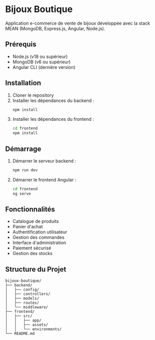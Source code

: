 # Bijoux Boutique

Application e-commerce de vente de bijoux développée avec la stack MEAN (MongoDB, Express.js, Angular, Node.js).

## Prérequis

- Node.js (v18 ou supérieur)
- MongoDB (v6 ou supérieur)
- Angular CLI (dernière version)

## Installation

1. Cloner le repository
2. Installer les dépendances du backend :
   ```bash
   npm install
   ```
3. Installer les dépendances du frontend :
   ```bash
   cd frontend
   npm install
   ```

## Démarrage

1. Démarrer le serveur backend :
   ```bash
   npm run dev
   ```
2. Démarrer le frontend Angular :
   ```bash
   cd frontend
   ng serve
   ```

## Fonctionnalités

- Catalogue de produits
- Panier d'achat
- Authentification utilisateur
- Gestion des commandes
- Interface d'administration
- Paiement sécurisé
- Gestion des stocks

## Structure du Projet

```
bijoux-boutique/
├── backend/
│   ├── config/
│   ├── controllers/
│   ├── models/
│   ├── routes/
│   └── middleware/
├── frontend/
│   ├── src/
│   │   ├── app/
│   │   ├── assets/
│   │   └── environments/
└── README.md
```
